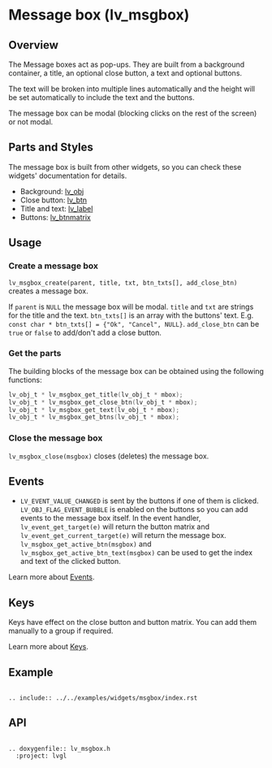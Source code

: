 # Message box (lv_msgbox)

## Overview
The Message boxes act as pop-ups.
They are built from a background container, a title, an optional close button, a text and optional buttons.

The text will be broken into multiple lines automatically and the height will be set automatically to include the text and the buttons.

The message box can be modal (blocking clicks on the rest of the screen) or not modal.

## Parts and Styles
The message box is built from other widgets, so you can check these widgets' documentation for details.
- Background: [lv_obj](/widgets/obj)
- Close button: [lv_btn](/widgets/btn)
- Title and text: [lv_label](/widgets/label)
- Buttons: [lv_btnmatrix](/widgets/btnmatrix)

## Usage

### Create a message box

`lv_msgbox_create(parent, title, txt, btn_txts[], add_close_btn)` creates a message box.

If `parent` is `NULL` the message box will be modal. `title` and `txt` are strings for the title and the text.
`btn_txts[]` is an array with the buttons' text. E.g. `const char * btn_txts[] = {"Ok", "Cancel", NULL}`.
`add_close_btn` can be `true` or `false` to add/don't add a close button.

### Get the parts
The building blocks of the message box can be obtained using the following functions:
```c
lv_obj_t * lv_msgbox_get_title(lv_obj_t * mbox);
lv_obj_t * lv_msgbox_get_close_btn(lv_obj_t * mbox);
lv_obj_t * lv_msgbox_get_text(lv_obj_t * mbox);
lv_obj_t * lv_msgbox_get_btns(lv_obj_t * mbox);
```

### Close the message box
`lv_msgbox_close(msgbox)` closes (deletes) the message box.

## Events
- `LV_EVENT_VALUE_CHANGED` is sent by the buttons if one of them is clicked. `LV_OBJ_FLAG_EVENT_BUBBLE` is enabled on the buttons so you can add events to the message box itself.
In the event handler, `lv_event_get_target(e)` will return the button matrix and `lv_event_get_current_target(e)` will return the message box. `lv_msgbox_get_active_btn(msgbox)` and `lv_msgbox_get_active_btn_text(msgbox)` can be used to get the index and text of the clicked button.

Learn more about [Events](/overview/event).

## Keys
Keys have effect on the close button and button matrix. You can add them manually to a group if required.

Learn more about [Keys](/overview/indev).


## Example

```eval_rst

.. include:: ../../examples/widgets/msgbox/index.rst

```

## API

```eval_rst

.. doxygenfile:: lv_msgbox.h
  :project: lvgl

```
